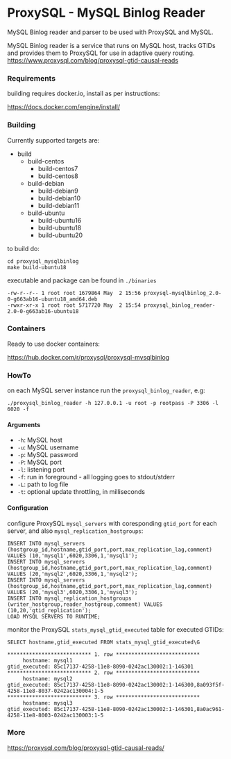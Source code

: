 # ProxySQL - MySQL Binlog Reader

MySQL Binlog reader and parser to be used with ProxySQL and MySQL.

MySQL Binlog reader is a service that runs on MySQL host, tracks GTIDs and provides them to ProxySQL for use in adaptive query routing.
https://www.proxysql.com/blog/proxysql-gtid-causal-reads

### Requirements

building requires docker.io, install as per instructions:

https://docs.docker.com/engine/install/

### Building

Currently supported targets are:

- build
  - build-centos
    - build-centos7
    - build-centos8
  - build-debian
    - build-debian9
    - build-debian10
    - build-debian11
  - build-ubuntu
    - build-ubuntu16
    - build-ubuntu18
    - build-ubuntu20

to build do:
```
cd proxysql_mysqlbinlog
make build-ubuntu18
```

executable and package can be found in `./binaries`
```
-rw-r--r-- 1 root root 1679864 May  2 15:56 proxysql-mysqlbinlog_2.0-0-g663ab16-ubuntu18_amd64.deb
-rwxr-xr-x 1 root root 5717720 May  2 15:54 proxysql_binlog_reader-2.0-0-g663ab16-ubuntu18
```

### Containers

Ready to use docker containers:

https://hub.docker.com/r/proxysql/proxysql-mysqlbinlog

### HowTo

on each MySQL server instance run the `proxysql_binlog_reader`, e.g:

```
./proxysql_binlog_reader -h 127.0.0.1 -u root -p rootpass -P 3306 -l 6020 -f
```

#### Arguments

+ `-h`: MySQL host
+ `-u`: MySQL username
+ `-p`: MySQL password
+ `-P`: MySQL port
+ `-l`: listening port
+ `-f`: run in foreground - all logging goes to stdout/stderr
+ `-L`: path to log file
+ `-t`: optional update throttling, in milliseconds

#### Configuration

configure ProxySQL `mysql_servers` with coresponding `gtid_port` for each server, and also `mysql_replication_hostgroups`:

```
INSERT INTO mysql_servers (hostgroup_id,hostname,gtid_port,port,max_replication_lag,comment) VALUES (10,'mysql1',6020,3306,1,'mysql1');
INSERT INTO mysql_servers (hostgroup_id,hostname,gtid_port,port,max_replication_lag,comment) VALUES (20,'mysql2',6020,3306,1,'mysql2');
INSERT INTO mysql_servers (hostgroup_id,hostname,gtid_port,port,max_replication_lag,comment) VALUES (20,'mysql3',6020,3306,1,'mysql3');
INSERT INTO mysql_replication_hostgroups (writer_hostgroup,reader_hostgroup,comment) VALUES (10,20,'gtid_replication');
LOAD MYSQL SERVERS TO RUNTIME;
```

monitor the ProxySQL `stats_mysql_gtid_executed` table for executed GTIDs:

```
SELECT hostname,gtid_executed FROM stats_mysql_gtid_executed\G

*************************** 1. row ***************************
     hostname: mysql1
gtid_executed: 85c17137-4258-11e8-8090-0242ac130002:1-146301
*************************** 2. row ***************************
     hostname: mysql2
gtid_executed: 85c17137-4258-11e8-8090-0242ac130002:1-146300,8a093f5f-4258-11e8-8037-0242ac130004:1-5
*************************** 3. row ***************************
     hostname: mysql3
gtid_executed: 85c17137-4258-11e8-8090-0242ac130002:1-146301,8a0ac961-4258-11e8-8003-0242ac130003:1-5
```

### More

https://proxysql.com/blog/proxysql-gtid-causal-reads/
